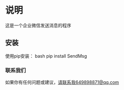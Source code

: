 # 说明
这是一个企业微信发送消息的程序

## 安装
使用pip安装：
bash
pip install SendMsg
 
### 联系我们
如果你有任何问题或建议，请联系我649898871@qq.com
